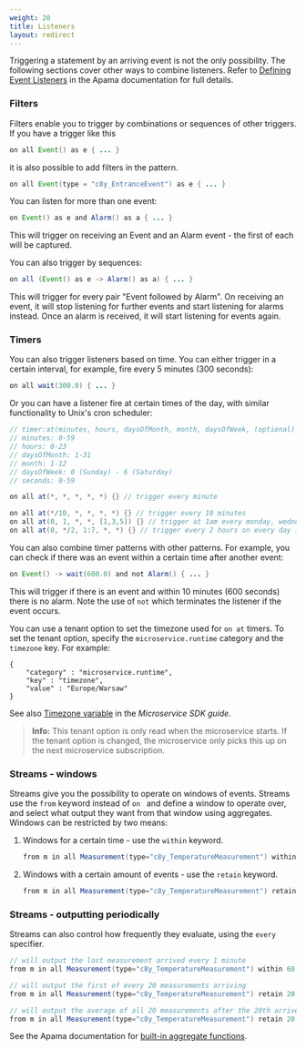 ```yaml
---
weight: 20
title: Listeners
layout: redirect
---
```


Triggering a statement by an arriving event is not the only possibility. The following sections cover other ways to combine listeners. Refer to [Defining Event Listeners](https://documentation.softwareag.com/onlinehelp/Rohan/Apama/v10-7/apama10-7/apama-webhelp/index.html#page/apama-webhelp%2Fco-DevApaAppInEpl_defining_event_listeners.html) in the Apama documentation for full details.

### Filters

Filters enable you to trigger by combinations or sequences of other triggers. If you have a trigger like this

```java
on all Event() as e { ... }
```
it is also possible to add filters in the pattern.

```java
on all Event(type = "c8y_EntranceEvent") as e { ... }
```
You can listen for more than one event:

```java
on Event() as e and Alarm() as a { ... }
```
This will trigger on receiving an Event and an Alarm event - the first of each will be captured.

You can also trigger by sequences:

```java
on all (Event() as e -> Alarm() as a) { ... }
```
This will trigger for every pair "Event followed by Alarm". On receiving an event, it will stop listening for further events and start listening for alarms instead. Once an alarm is received, it will start listening for events again.

### Timers

You can also trigger listeners based on time. You can either trigger in a certain interval, for example, fire every 5 minutes (300 seconds):

```java
on all wait(300.0) { ... }
```
Or you can have a listener fire at certain times of the day, with similar functionality to Unix's cron scheduler:

```java
// timer:at(minutes, hours, daysOfMonth, month, daysOfWeek, (optional) seconds)
// minutes: 0-59
// hours: 0-23
// daysOfMonth: 1-31
// month: 1-12
// daysOfWeek: 0 (Sunday) - 6 (Saturday)
// seconds: 0-59

on all at(*, *, *, *, *) {} // trigger every minute

on all at(*/10, *, *, *, *) {} // trigger every 10 minutes
on all at(0, 1, *, *, [1,3,5]) {} // trigger at 1am every monday, wednesday and friday
on all at(0, */2, 1:7, *, *) {} // trigger every 2 hours on every day in the first week of every month
```
You can also combine timer patterns with other patterns. For example, you can check if there was an event within a certain time after another event:

```java
on Event() -> wait(600.0) and not Alarm() { ... }
```
This will trigger if there is an event and within 10 minutes (600 seconds) there is no alarm. Note the use of `not` which terminates the listener if the event occurs.

You can use a tenant option to set the timezone used for `on at` timers. To set the tenant option, specify the `microservice.runtime` category and the `timezone` key. 
For example: 

```
{
    "category" : "microservice.runtime",
    "key" : "timezone",
    "value" : "Europe/Warsaw"
}
```

See also [Timezone variable](/microservice-sdk/concept/#timezone-variable) in the *Microservice SDK guide*.

> **Info:** This tenant option is only read when the microservice starts. 
If the tenant option is changed, the microservice only picks this up on the next microservice subscription.

### Streams - windows

Streams give you the possibility to operate on windows of events. Streams use the `from` keyword instead of `on ` and define a window to operate over, and select what output they want from that window using aggregates. Windows can be restricted by two means:

1. Windows for a certain time - use the `within` keyword.

    ```java
	from m in all Measurement(type="c8y_TemperatureMeasurement") within 3600.0 select avg(m.measurements	["c8y_TemperatureMeasurement"]["T"].value) as avgValue { }
    ```

2. Windows with a certain amount of events - use the `retain` keyword.  

    ```java
	from m in all Measurement(type="c8y_TemperatureMeasurement") retain 100 select avg(m.measurements["c8y_TemperatureMeasurement"]["T"].value) as avgValue { }
    ```

### Streams - outputting periodically

Streams can also control how frequently they evaluate, using the `every` specifier.

```java
// will output the last measurement arrived every 1 minute
from m in all Measurement(type="c8y_TemperatureMeasurement") within 60.0 every 60.0 select last(m.measurements["c8y_TemperatureMeasurement"]["T"].value) as lastValue { }

// will output the first of every 20 measurements arriving
from m in all Measurement(type="c8y_TemperatureMeasurement") retain 20 every 20 select first(m.measurements["c8y_TemperatureMeasurement"]["T"].value) as firstValue { }

// will output the average of all 20 measurements after the 20th arrived
from m in all Measurement(type="c8y_TemperatureMeasurement") retain 20 every 20 select avg(m.measurements["c8y_TemperatureMeasurement"]["T"].value) as avgValue { }
```

See the Apama documentation for [built-in aggregate functions](https://documentation.softwareag.com/onlinehelp/Rohan/Apama/v10-7/apama10-7/apama-webhelp/index.html#page/apama-webhelp%2Fre-ApaEplRef_built_in_aggregate_functions.html).
